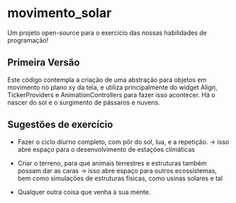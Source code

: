 # movimento_solar

Um projeto open-source para o exercício das nossas habilidades de programação!

## Primeira Versão

Este código contempla a criação de uma abstração para objetos em movimento no plano xy da tela, e utiliza principalmente do widget Align, TickerProviders e AnimationControllers para fazer isso acontecer.
Há o nascer do sol e o surgimento de pássaros e nuvens.

## Sugestões de exercício
- Fazer o ciclo diurno completo, com pôr do sol, lua, e a repetição.
  -> isso abre espaço para o desenvolvimento de estações climáticas

- Criar o terreno, para que animais terrestres e estruturas também possam dar as caras
  -> isso abre espaço para outros ecossistemas, bem como simulações de estruturas físicas, como usinas solares e tal

- Qualquer outra coisa que venha à sua mente.
